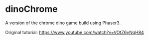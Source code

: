 # dinoChrome

A version of the chrome dino game build using Phaser3.

Original tutorial: https://www.youtube.com/watch?v=VOtZ6yNqH84
